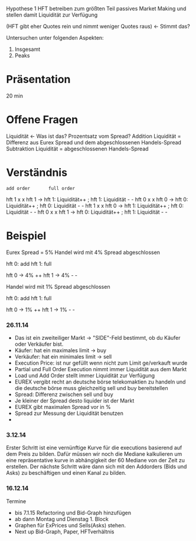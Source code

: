 Hypothese 1
HFT betreiben zum größten Teil passives Market Making und stellen damit Liquidität zur Verfügung

(HFT gibt eher Quotes rein und nimmt weniger Quotes raus) <- Stimmt das?

Untersuchen unter folgenden Aspekten:
1. Insgesamt
2. Peaks

# Präsentation
20 min

# Offene Fragen
Liquidität <- Was ist das? Prozentsatz vom Spread?
Addition Liquidität = Differenz aus Eurex Spread und dem abgeschlossenen Handels-Spread
Subtraktion Liquidität = abgeschlossenen Handels-Spread

# Verständnis

	add order		full order
hft 1 		x			x			hft 1  	-> hft 1: Liquidität++ ; hft 1: Liquidität - -
hft 0 		x			x			hft 0  	-> hft 0: Liquidität++ ; hft 0: Liquidität - -
hft 1 		x			x			hft 0  	-> hft 1: Liquidität++ ; hft 0: Liquidität - -
hft 0 		x			x			hft 1  	-> hft 0: Liquidität++ ; hft 1: Liquidität - -


# Beispiel

Eurex Spread = 5%
Handel wird mit 4% Spread abgeschlossen

hft 0: add		hft 1: full

hft 0 -> 4% ++
hft 1 -> 4% - -

Handel wird mit 1% Spread abgeschlossen

hft 0: add		hft 1: full

hft 0 -> 1% ++
hft 1 -> 1% - -


### 26.11.14
* Das ist ein zweiteiliger Markt -> "SIDE"-Feld bestimmt, ob du Käufer oder Verkäufer bist.
* Käufer: hat ein maximales limit -> buy
* Verkäufer: hat ein minimales limit -> sell
* Execution Price: ist nur gefüllt wenn nicht zum Limit ge/verkauft wurde
* Partial und Full Order Execution nimmt immer Liquidität aus dem Markt
* Load und Add Order stellt immer Liquidität zur Verfügung
* EUREX vergibt recht an deutsche börse telekomaktien zu handeln und die deutsche börse muss gleichzeitig sell und buy bereitstellen 
* Spread: Differenz zwischen sell und buy
* Je kleiner der Spread desto liquider ist der Markt
* EUREX gibt maximalen Spread vor in %
* Spread zur Messung der Liquidität benutzen
* 
### 3.12.14

Erster Schritt ist eine vernünftige Kurve für die executions basierend auf dem Preis zu bilden.
Dafür müssen wir noch die Mediane kalkulieren um eine repräsentative kurve in abhängigkeit der 60 Mediane von der Zeit zu erstellen. 
Der nächste Schritt wäre dann sich mit den Addorders (Bids und Asks) zu beschäftigen und einen Kanal zu bilden.

### 16.12.14

Termine
* bis 7.1.15 Refactoring und Bid-Graph hinzufügen
* ab dann Montag und Dienstag 1. Block
* Graphen für ExPrices und Sells(Asks) stehen.
* Next up Bid-Graph, Paper, HFTverhältnis

